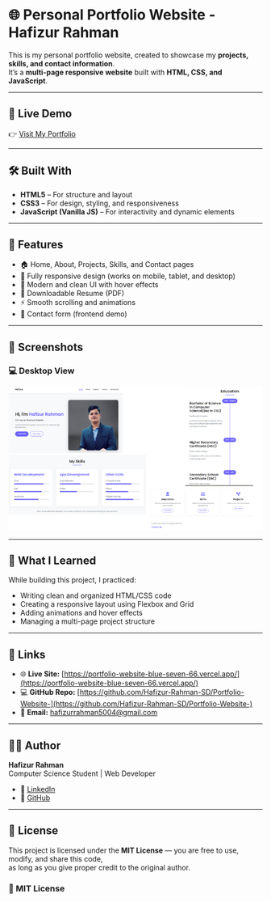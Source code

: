 # 🌐 Personal Portfolio Website - Hafizur Rahman

This is my personal portfolio website, created to showcase my **projects, skills, and contact information**.  
It’s a **multi-page responsive website** built with **HTML, CSS, and JavaScript**.

---

## 🚀 Live Demo
👉 [Visit My Portfolio](https://portfolio-website-blue-seven-66.vercel.app/)

---

## 🛠️ Built With
- **HTML5** – For structure and layout  
- **CSS3** – For design, styling, and responsiveness  
- **JavaScript (Vanilla JS)** – For interactivity and dynamic elements  

---

## 📂 Features
- 🏠 Home, About, Projects, Skills, and Contact pages  
- 📱 Fully responsive design (works on mobile, tablet, and desktop)  
- 🎨 Modern and clean UI with hover effects  
- 📄 Downloadable Resume (PDF)  
- ⚡ Smooth scrolling and animations  
- 💬 Contact form (frontend demo)  

---

## 📸 Screenshots

### 💻 Desktop View
![Portfolio Screenshot](assets%20folder/project-1.png)

---

## 🧠 What I Learned
While building this project, I practiced:
- Writing clean and organized HTML/CSS code  
- Creating a responsive layout using Flexbox and Grid  
- Adding animations and hover effects  
- Managing a multi-page project structure  

---

## 🔗 Links
- 🌐 **Live Site:** [https://portfolio-website-blue-seven-66.vercel.app/](https://portfolio-website-blue-seven-66.vercel.app/)
- 💻 **GitHub Repo:** [https://github.com/Hafizur-Rahman-SD/Portfolio-Website-](https://github.com/Hafizur-Rahman-SD/Portfolio-Website-)
- 📧 **Email:** [hafizurrahman5004@gmail.com](mailto:hafizurrahman5004@gmail.com)

---

## 🧑‍💻 Author
**Hafizur Rahman**  
Computer Science Student | Web Developer  

- 💼 [LinkedIn](https://linkedin.com/in/hafizur-rahman-5583b2206/)  
- 🐙 [GitHub](https://github.com/Hafizur-Rahman-SD)

---

## 📜 License

This project is licensed under the **MIT License** — you are free to use, modify, and share this code,  
as long as you give proper credit to the original author.

### 📄 MIT License
